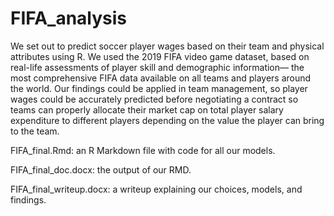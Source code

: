 # FIFA_analysis
We set out to predict soccer player wages based on their team and physical attributes using R. We used the 2019 FIFA video game dataset, based on real-life assessments of player skill and demographic information— the most comprehensive FIFA data available on all teams and players around the world. Our findings could be applied in team management, so player wages could be accurately predicted before negotiating a contract so teams can properly allocate their market cap on total player salary expenditure to different players depending on the value the player can bring to the team.

FIFA_final.Rmd: an R Markdown file with code for all our models.

FIFA_final_doc.docx: the output of our RMD.

FIFA_final_writeup.docx: a writeup explaining our choices, models, and findings. 
